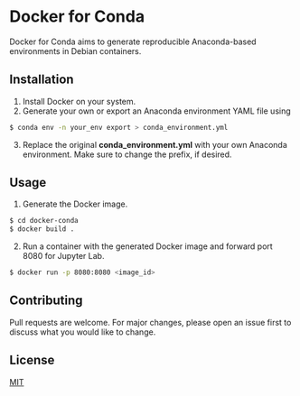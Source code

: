 # Docker for Conda 

Docker for Conda aims to generate reproducible Anaconda-based environments in Debian containers. 

## Installation

1. Install Docker on your system.
2. Generate your own or export an  Anaconda environment YAML file using 
```bash
$ conda env -n your_env export > conda_environment.yml
```
3. Replace the original **conda_environment.yml** with your own Anaconda environment. Make sure to change the prefix, if desired.

## Usage

1. Generate the Docker image.
```bash
$ cd docker-conda
$ docker build .
```
2. Run a container with the generated Docker image and forward port 8080 for Jupyter Lab.
```bash
$ docker run -p 8080:8080 <image_id>
```

## Contributing
Pull requests are welcome. For major changes, please open an issue first to discuss what you would like to change.

## License
[MIT](https://choosealicense.com/licenses/mit/)